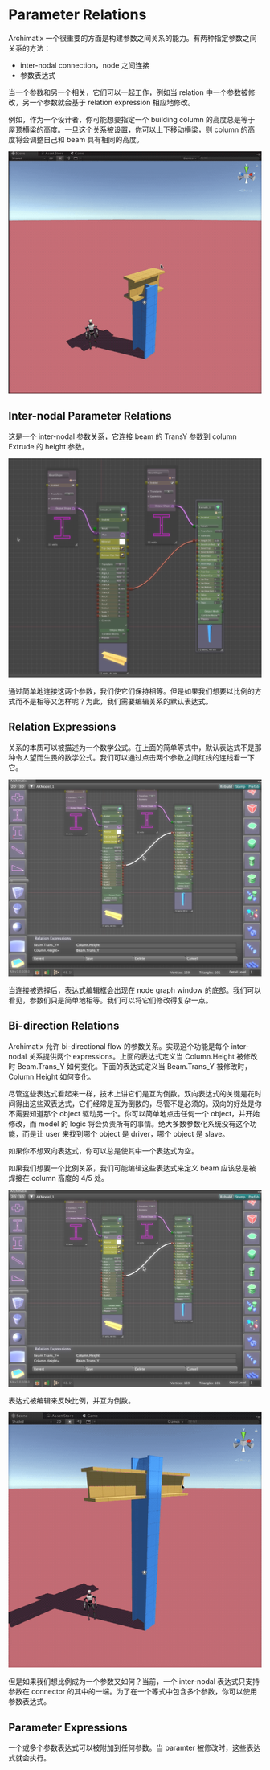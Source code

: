 # Parameter Relations

Archimatix 一个很重要的方面是构建参数之间关系的能力。有两种指定参数之间关系的方法：

- inter-nodal connection，node 之间连接
- 参数表达式

当一个参数和另一个相关，它们可以一起工作，例如当 relation 中一个参数被修改，另一个参数就会基于 relation expression 相应地修改。

例如，作为一个设计者，你可能想要指定一个 building column 的高度总是等于屋顶横梁的高度。一旦这个关系被设置，你可以上下移动横梁，则 column 的高度将会调整自己和 beam 具有相同的高度。

![Relations1](Image/Relations1.gif)

## Inter-nodal Parameter Relations

这是一个 inter-nodal 参数关系，它连接 beam 的 TransY 参数到 column Extrude 的 height 参数。

![Archimatix-2017-09-27_01-19-11_PM-1](Image/Archimatix-2017-09-27_01-19-11_PM-1.jpg)

通过简单地连接这两个参数，我们使它们保持相等。但是如果我们想要以比例的方式而不是相等又怎样呢？为此，我们需要编辑关系的默认表达式。

## Relation Expressions

关系的本质可以被描述为一个数学公式。在上面的简单等式中，默认表达式不是那种令人望而生畏的数学公式。我们可以通过点击两个参数之间红线的连线看一下它。

![Archimatix-2017-09-27_02-11-32_PM](Image/Archimatix-2017-09-27_02-11-32_PM.jpg)

当连接被选择后，表达式编辑框会出现在 node graph window 的底部。我们可以看见，参数们只是简单地相等。我们可以将它们修改得复杂一点。

## Bi-direction Relations

Archimatix 允许 bi-directional flow 的参数关系。实现这个功能是每个 inter-nodal 关系提供两个 expressions。上面的表达式定义当 Column.Height 被修改时 Beam.Trans_Y 如何变化。下面的表达式定义当 Beam.Trans_Y 被修改时，Column.Height 如何变化。

尽管这些表达式看起来一样，技术上讲它们是互为倒数。双向表达式的关键是花时间得出这些双表达式，它们经常是互为倒数的，尽管不是必须的。双向的好处是你不需要知道那个 object 驱动另一个。你可以简单地点击任何一个 object，并开始修改，而 model 的 logic 将会负责所有的事情。绝大多数参数化系统没有这个功能，而是让 user 来找到哪个 object 是 driver，哪个 object 是 slave。

如果你不想双向表达式，你可以总是使其中一个表达式为空。

如果我们想要一个比例关系，我们可能编辑这些表达式来定义 beam 应该总是被焊接在 column 高度的 4/5 处。

![Archimatix-2017-09-27_02-11-32_PM](Image/Archimatix-2017-09-27_02-11-32_PM.jpg)

表达式被编辑来反映比例，并互为倒数。

![Relations2](Image/Relations2.gif)

但是如果我们想比例成为一个参数又如何？当前，一个 inter-nodal 表达式只支持参数在 connector 的其中的一端。为了在一个等式中包含多个参数，你可以使用参数表达式。

## Parameter Expressions

一个或多个参数表达式可以被附加到任何参数。当 paramter 被修改时，这些表达式就会执行。

